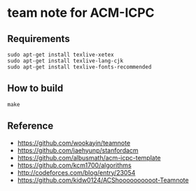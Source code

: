 # team note for ACM-ICPC

## Requirements

```
sudo apt-get install texlive-xetex
sudo apt-get install texlive-lang-cjk
sudo apt-get install texlive-fonts-recommended
```

## How to build

```
make
```

## Reference

* https://github.com/wookayin/teamnote
* https://github.com/jaehyunp/stanfordacm
* https://github.com/albusmath/acm-icpc-template
* https://github.com/kcm1700/algorithms
* http://codeforces.com/blog/entry/23054
* https://github.com/kidw0124/ACShoooooooooot-Teamnote